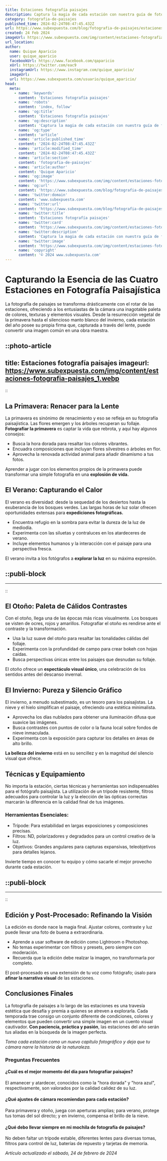 ```yaml
---
title: Estaciones fotografía paisajes
description: Captura la magia de cada estación con nuestra guía de fotografía de paisajes. Consejos profesionales para inmortalizar escenarios naturales únicos.
category: fotografia-de-paisajes
published_time: 2024-02-24T08:47:45.432Z
url: https://www.subexpuesta.com/blog/fotografia-de-paisajes/estaciones-fotografia-paisajes
created: 24 Feb 2024
imageUrl: https://www.subexpuesta.com/img/content/estaciones-fotografia-paisajes_1.webp
url_location:
author:
  name: Quique Aparicio
  user: quique_aparicio
  facebookUrl: https://www.facebook.com/qaparicio
  xUrl: https://twitter.com/eac9
  instagramUrl: https://www.instagram.com/quique_aparicio/
  imageUrl: 
  url: https://www.subexpuesta.com/usuario/quique_aparicio/
head:
  meta:
    - name: 'keywords'
      content: 'Estaciones fotografía paisajes'
    - name: 'robots'
      content: 'index, follow'
    - name: 'og:title'
      content: 'Estaciones fotografía paisajes'
    - name: 'og:description'
      content: 'Captura la magia de cada estación con nuestra guía de fotografía de paisajes. Consejos profesionales para inmortalizar escenarios naturales únicos.'
    - name: 'og:type'
      content: 'article'
    - name: 'article:published_time'
      content: '2024-02-24T08:47:45.432Z'
    - name: 'article:modified_time'
      content: '2024-02-24T08:47:45.432Z'
    - name: 'article:section'
      content: 'fotografia-de-paisajes'
    - name: 'article:author'
      content: 'Quique Aparicio'
    - name: 'og:image'
      content: 'https://www.subexpuesta.com/img/content/estaciones-fotografia-paisajes_1.webp'
    - name: 'og:url'
      content: 'https://www.subexpuesta.com/blog/fotografia-de-paisajes/estaciones-fotografia-paisajes'
    - name: 'twitter:domain'
      content: 'www.subexpuesta.com'
    - name: 'twitter:url'
      content: 'https://www.subexpuesta.com/blog/fotografia-de-paisajes/estaciones-fotografia-paisajes'
    - name: 'twitter:title'
      content: 'Estaciones fotografía paisajes'
    - name: 'twitter:card'
      content: 'https://www.subexpuesta.com/img/content/estaciones-fotografia-paisajes_1.webp'
    - name: 'twitter:description'
      content: 'Captura la magia de cada estación con nuestra guía de fotografía de paisajes. Consejos profesionales para inmortalizar escenarios naturales únicos.'
    - name: 'twitter:image'
      content: 'https://www.subexpuesta.com/img/content/estaciones-fotografia-paisajes_1.webp'
    - name: 'copyright'
      content: '© 2024 www.subexpuesta.com'
---
```

# Capturando la Esencia de las Cuatro Estaciones en Fotografía Paisajística

La fotografía de paisajes se transforma drásticamente con el rotar de las estaciones, ofreciendo a los entusiastas de la cámara una inagotable paleta de colores, texturas y elementos visuales. Desde la resurrección vegetal de la primavera hasta el silencioso manto blanco del invierno, cada estación del año posee su propia firma que, capturada a través del lente, puede convertir una imagen común en una obra maestra.


::photo-article
---
title: Estaciones fotografía paisajes
imageurl: https://www.subexpuesta.com/img/content/estaciones-fotografia-paisajes_1.webp
---
::


## La Primavera: Renacer para la Lente
La primavera es sinónimo de renacimiento y eso se refleja en su fotografía paisajística. Las flores emergen y los árboles recuperan su follaje. **Fotografiar la primavera** es captar la vida que rebrota, y aquí hay algunos consejos:

- Busca la hora dorada para resaltar los colores vibrantes.
- Encuadra composiciones que incluyan flores silvestres o árboles en flor.
- Aprovecha la renovada actividad animal para añadir dinamismo a tus fotos.

Aprender a jugar con los elementos propios de la primavera puede transformar una simple fotografía en una **explosión de vida.**

## El Verano: Capturando el Calor 
El verano es diversidad: desde la sequedad de los desiertos hasta la exuberancia de los bosques verdes. Las largas horas de luz solar ofrecen oportunidades extensas para **expediciones fotográficas.**

- Encuentra refugio en la sombra para evitar la dureza de la luz de mediodía.
- Experimenta con las siluetas y contraluces en los atardeceres de verano.
- Incluye elementos humanos y la interacción con el paisaje para una perspectiva fresca.

El verano invita a los fotógrafos a **explorar la luz** en su máxima expresión.


  ::publi-block
  ---
  ---
  ::
  
  
## El Otoño: Paleta de Cálidos Contrastes
Con el otoño, llega una de las épocas más ricas visualmente. Los bosques se visten de ocres, rojos y amarillos. Fotografiar el otoño es rendirse ante el contraste y la transformación.

- Usa la luz suave del otoño para resaltar las tonalidades cálidas del follaje.
- Experimenta con la profundidad de campo para crear bokeh con hojas caídas.
- Busca perspectivas únicas entre los paisajes que desnudan su follaje.

El otoño ofrece un **espectáculo visual único**, una celebración de los sentidos antes del descanso invernal.

## El Invierno: Pureza y Silencio Gráfico
El invierno, a menudo subestimado, es un tesoro para los paisajistas. La nieve y el hielo simplifican el paisaje, ofreciendo una estética minimalista.

- Aprovecha los días nublados para obtener una iluminación difusa que suavice las imágenes.
- Busca contrastes con puntos de color o la fauna local sobre fondos de nieve inmaculada.
- Experimenta con la exposición para capturar los detalles en áreas de alto brillo.

**La belleza del invierno** está en su sencillez y en la magnitud del silencio visual que ofrece.

## Técnicas y Equipamiento
No importa la estación, ciertas técnicas y herramientas son indispensables para el fotógrafo paisajista. La utilización de un trípode resistente, filtros adecuados para controlar la luz y la elección de las ópticas correctas marcarán la diferencia en la calidad final de tus imágenes.

### Herramientas Esenciales:

- Trípode: Para estabilidad en largas exposiciones y composiciones precisas.
- Filtros: ND, polarizadores y degradados para un control creativo de la luz.
- Objetivos: Grandes angulares para capturas expansivas, teleobjetivos para detalles lejanos.

Invierte tiempo en conocer tu equipo y cómo sacarle el mejor provecho durante cada estación.


  ::publi-block
  ---
  ---
  ::
  
  
## Edición y Post-Procesado: Refinando la Visión
La edición es donde nace la magia final. Ajustar colores, contraste y luz puede llevar una foto de buena a extraordinaria.

- Aprende a usar software de edición como Lightroom o Photoshop.
- No temas experimentar con filtros y presets, pero siempre con moderación.
- Recuerda que la edición debe realzar la imagen, no transformarla por completo.

El post-procesado es una extensión de tu voz como fotógrafo; úsalo para **afinar la narrativa visual** de las estaciones.

## Conclusiones Finales
La fotografía de paisajes a lo largo de las estaciones es una travesía estética que desafía y premia a quienes se atreven a explorarla. Cada temporada trae consigo un conjunto diferente de condiciones, colores y elementos que pueden convertir una simple imagen en un cuento visual cautivador. **Con paciencia, práctica y pasión**, las estaciones del año serán tus aliadas en la búsqueda de la imagen perfecta.

*Toma cada estación como un nuevo capítulo fotográfico y deja que tu cámara narre la historia de la naturaleza.*

### Preguntas Frecuentes

#### ¿Cuál es el mejor momento del día para fotografiar paisajes?
El amanecer y atardecer, conocidos como la "hora dorada" y "hora azul", respectivamente, son valorados por la calidad calidez de su luz.

#### ¿Qué ajustes de cámara recomiendan para cada estación?
Para primavera y otoño, juega con aperturas amplias; para verano, protege tus tomas del sol directo; y en invierno, compensa el brillo de la nieve.

#### ¿Qué debo llevar siempre en mi mochila de fotografía de paisajes?
No deben faltar un trípode estable, diferentes lentes para diversas tomas, filtros para control de luz, baterías de repuesto y tarjetas de memoria.

_Artículo actualizado el sábado, 24 de febrero de 2024_